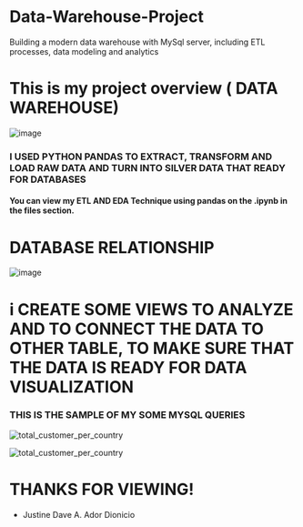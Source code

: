 # Data-Warehouse-Project
Building a modern data warehouse with MySql server, including ETL processes, data modeling and analytics



# This is my project overview ( DATA WAREHOUSE)


![image](https://github.com/user-attachments/assets/7e834c17-6842-4e22-83ef-9929b3574e71)


<H3> I USED PYTHON PANDAS TO EXTRACT, TRANSFORM AND LOAD  RAW DATA AND TURN INTO SILVER DATA THAT READY FOR DATABASES</H3>

<H4> You can view  my ETL AND EDA Technique using pandas on the .ipynb in the files section.</H4>














# DATABASE RELATIONSHIP


![image](https://github.com/user-attachments/assets/6022b145-29d5-4c27-a98a-3b917503b8a4)


# i CREATE SOME VIEWS TO ANALYZE AND TO CONNECT THE DATA TO OTHER TABLE,  TO MAKE SURE THAT THE DATA IS READY FOR DATA VISUALIZATION

<H3> THIS IS THE SAMPLE OF MY SOME MYSQL QUERIES </H3>


![total_customer_per_country](https://github.com/user-attachments/assets/bbef4c63-6a24-4c4c-abed-fedb9e1e8619)





![total_customer_per_country](https://github.com/user-attachments/assets/b3d378a8-299f-4e54-b0d7-d61668c9cdcf)




# THANKS FOR VIEWING!



- Justine Dave A. Ador Dionicio







